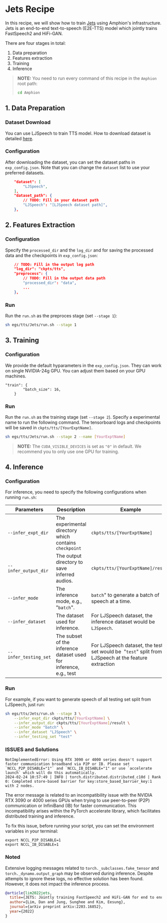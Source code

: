 # Jets Recipe

In this recipe, we will show how to train [Jets](https://arxiv.org/abs/2203.16852) using Amphion's infrastructure. Jets is an end-to-end text-to-speech (E2E-TTS) model which jointly trains FastSpeech2 and HiFi-GAN.

There are four stages in total:

1. Data preparation
2. Features extraction
3. Training
4. Inference

> **NOTE:** You need to run every command of this recipe in the `Amphion` root path:
>
> ```bash
> cd Amphion
> ```

## 1. Data Preparation

### Dataset Download

You can use LJSpeech to train TTS model. How to download dataset is detailed [here](../../datasets/README.md).

### Configuration

After downloading the dataset, you can set the dataset paths in  `exp_config.json`. Note that you can change the `dataset` list to use your preferred datasets.

```json
    "dataset": [
        "LJSpeech",
    ],
    "dataset_path": {
        // TODO: Fill in your dataset path
        "LJSpeech": "[LJSpeech dataset path]",
    },
```

## 2. Features Extraction

### Configuration

Specify the `processed_dir` and the `log_dir` and for saving the processed data and the checkpoints in `exp_config.json`:

```json
    // TODO: Fill in the output log path
    "log_dir": "ckpts/tts",
    "preprocess": {
        // TODO: Fill in the output data path
        "processed_dir": "data",
        ...
    },
```

### Run

Run the `run.sh` as the preproces stage (set  `--stage 1`):

```bash
sh egs/tts/Jets/run.sh --stage 1
```

## 3. Training

### Configuration

We provide the default hyparameters in the `exp_config.json`. They can work on single NVIDIA-24g GPU. You can adjust them based on your GPU machines.

```
"train": {
        "batch_size": 16,
    }
```

### Run

Run the `run.sh` as the training stage (set  `--stage 2`). Specify a experimental name to run the following command. The tensorboard logs and checkpoints will be saved in `ckpts/tts/[YourExptName]`.

```bash
sh egs/tts/Jets/run.sh --stage 2 --name [YourExptName]
```

> **NOTE:** The `CUDA_VISIBLE_DEVICES` is set as `"0"` in default. We recommend you to only use one GPU for training.

## 4. Inference

### Configuration

For inference, you need to specify the following configurations when running `run.sh`:

| Parameters              | Description                                                        | Example                                                                                                   |
| ----------------------- | ------------------------------------------------------------------ | --------------------------------------------------------------------------------------------------------- |
| `--infer_expt_dir`    | The experimental directory which contains `checkpoint`           | `ckpts/tts/[YourExptName]`                                                                              |
| `--infer_output_dir`  | The output directory to save inferred audios.                      | `ckpts/tts/[YourExptName]/result`                                                                       |
| `--infer_mode`        | The inference mode, e.g., "`batch`".                             | `batch`" to generate a batch of speech at a time.                                                       |
| `--infer_dataset`     | The dataset used for inference.                                    | For LJSpeech dataset, the inference dataset would be `LJSpeech`.                                        |
| `--infer_testing_set` | The subset of the inference dataset used for inference, e.g., test | For LJSpeech dataset, the testing set would be  "`test`" split from LJSpeech at the feature extraction |

### Run

For example, if you want to generate speech of all testing set split from LJSpeech, just run:

```bash
sh egs/tts/Jets/run.sh --stage 3 \
    --infer_expt_dir ckpts/tts/[YourExptName] \
    --infer_output_dir ckpts/tts/[YourExptName]/result \
    --infer_mode "batch" \
    --infer_dataset "LJSpeech" \
    --infer_testing_set "test"
```

### ISSUES and Solutions

```
NotImplementedError: Using RTX 3090 or 4000 series doesn't support faster communication broadband via P2P or IB. Please set `NCCL_P2P_DISABLE="1"` and `NCCL_IB_DISABLE="1" or use `accelerate launch` which will do this automatically.
2024-02-24 10:57:49 | INFO | torch.distributed.distributed_c10d | Rank 0: Completed store-based barrier for key:store_based_barrier_key:1 with 2 nodes.
```

The error message is related to an incompatibility issue with the NVIDIA RTX 3090 or 4000 series GPUs when trying to use peer-to-peer (P2P) communication or InfiniBand (IB) for faster communication. This incompatibility arises within the PyTorch accelerate library, which facilitates distributed training and inference.

To fix this issue, before running your script, you can set the environment variables in your terminal:

```
export NCCL_P2P_DISABLE=1
export NCCL_IB_DISABLE=1
```

### Noted

Extensive logging messages related to `torch._subclasses.fake_tensor` and `torch._dynamo.output_graph` may be observed during inference. Despite attempts to ignore these logs, no effective solution has been found. However, it does not impact the inference process.

```bibtex
@article{lim2022jets,
  title={JETS: Jointly training FastSpeech2 and HiFi-GAN for end to end text to speech},
  author={Lim, Dan and Jung, Sunghee and Kim, Eesung},
  journal={arXiv preprint arXiv:2203.16852},
  year={2022}
}
```
